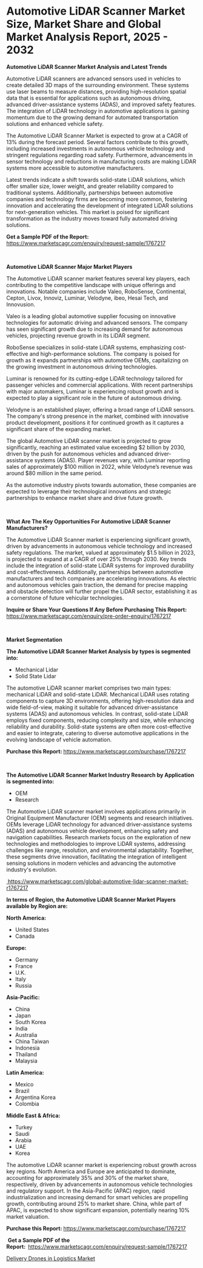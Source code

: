 <p><h1>Automotive LiDAR Scanner Market Size, Market Share and Global Market Analysis Report, 2025 - 2032</h1></p><p><strong>Automotive LiDAR Scanner Market Analysis and Latest Trends</strong></p>
<p><p>Automotive LiDAR scanners are advanced sensors used in vehicles to create detailed 3D maps of the surrounding environment. These systems use laser beams to measure distances, providing high-resolution spatial data that is essential for applications such as autonomous driving, advanced driver-assistance systems (ADAS), and improved safety features. The integration of LiDAR technology in automotive applications is gaining momentum due to the growing demand for automated transportation solutions and enhanced vehicle safety.</p><p>The Automotive LiDAR Scanner Market is expected to grow at a CAGR of 13% during the forecast period. Several factors contribute to this growth, including increased investments in autonomous vehicle technology and stringent regulations regarding road safety. Furthermore, advancements in sensor technology and reductions in manufacturing costs are making LiDAR systems more accessible to automotive manufacturers. </p><p>Latest trends indicate a shift towards solid-state LiDAR solutions, which offer smaller size, lower weight, and greater reliability compared to traditional systems. Additionally, partnerships between automotive companies and technology firms are becoming more common, fostering innovation and accelerating the development of integrated LiDAR solutions for next-generation vehicles. This market is poised for significant transformation as the industry moves toward fully automated driving solutions.</p></p>
<p><strong>Get a Sample PDF of the Report:&nbsp;</strong> <a href="https://www.marketscagr.com/enquiry/request-sample/1767217?utm_campaign=3221&utm_medium=2&utm_source=Github&utm_content=ia&utm_term=31032025&utm_id=automotive-lidar-scanner">https://www.marketscagr.com/enquiry/request-sample/1767217</a></p>
<p>&nbsp;</p>
<p><strong>Automotive LiDAR Scanner Major Market Players</strong></p>
<p><p>The Automotive LiDAR scanner market features several key players, each contributing to the competitive landscape with unique offerings and innovations. Notable companies include Valeo, RoboSense, Continental, Cepton, Livox, Innoviz, Luminar, Velodyne, ibeo, Hesai Tech, and Innovusion.</p><p>Valeo is a leading global automotive supplier focusing on innovative technologies for automatic driving and advanced sensors. The company has seen significant growth due to increasing demand for autonomous vehicles, projecting revenue growth in its LiDAR segment.</p><p>RoboSense specializes in solid-state LiDAR systems, emphasizing cost-effective and high-performance solutions. The company is poised for growth as it expands partnerships with automotive OEMs, capitalizing on the growing investment in autonomous driving technologies.</p><p>Luminar is renowned for its cutting-edge LiDAR technology tailored for passenger vehicles and commercial applications. With recent partnerships with major automakers, Luminar is experiencing robust growth and is expected to play a significant role in the future of autonomous driving.</p><p>Velodyne is an established player, offering a broad range of LiDAR sensors. The company's strong presence in the market, combined with innovative product development, positions it for continued growth as it captures a significant share of the expanding market.</p><p>The global Automotive LiDAR scanner market is projected to grow significantly, reaching an estimated value exceeding $2 billion by 2030, driven by the push for autonomous vehicles and advanced driver-assistance systems (ADAS). Player revenues vary, with Luminar reporting sales of approximately $100 million in 2022, while Velodyne’s revenue was around $80 million in the same period.</p><p>As the automotive industry pivots towards automation, these companies are expected to leverage their technological innovations and strategic partnerships to enhance market share and drive future growth.</p></p>
<p>&nbsp;</p>
<p><strong>What Are The Key Opportunities For Automotive LiDAR Scanner Manufacturers?</strong></p>
<p><p>The Automotive LiDAR Scanner market is experiencing significant growth, driven by advancements in autonomous vehicle technology and increased safety regulations. The market, valued at approximately $1.5 billion in 2023, is projected to expand at a CAGR of over 25% through 2030. Key trends include the integration of solid-state LiDAR systems for improved durability and cost-effectiveness. Additionally, partnerships between automotive manufacturers and tech companies are accelerating innovations. As electric and autonomous vehicles gain traction, the demand for precise mapping and obstacle detection will further propel the LiDAR sector, establishing it as a cornerstone of future vehicular technologies.</p></p>
<p><strong>Inquire or Share Your Questions If Any Before Purchasing This Report:</strong> <a href="https://www.marketscagr.com/enquiry/pre-order-enquiry/1767217?utm_campaign=3221&utm_medium=2&utm_source=Github&utm_content=ia&utm_term=31032025&utm_id=automotive-lidar-scanner">https://www.marketscagr.com/enquiry/pre-order-enquiry/1767217</a></p>
<p>&nbsp;</p>
<p><strong>Market Segmentation</strong></p>
<p><strong>The Automotive LiDAR Scanner Market Analysis by types is segmented into:</strong></p>
<p><ul><li>Mechanical Lidar</li><li>Solid State Lidar</li></ul></p>
<p><p>The automotive LiDAR scanner market comprises two main types: mechanical LiDAR and solid-state LiDAR. Mechanical LiDAR uses rotating components to capture 3D environments, offering high-resolution data and wide field-of-view, making it suitable for advanced driver-assistance systems (ADAS) and autonomous vehicles. In contrast, solid-state LiDAR employs fixed components, reducing complexity and size, while enhancing reliability and durability. Solid-state systems are often more cost-effective and easier to integrate, catering to diverse automotive applications in the evolving landscape of vehicle automation.</p></p>
<p><strong>Purchase this Report:&nbsp;</strong><a href="https://www.marketscagr.com/purchase/1767217?utm_campaign=3221&utm_medium=2&utm_source=Github&utm_content=ia&utm_term=31032025&utm_id=automotive-lidar-scanner">https://www.marketscagr.com/purchase/1767217</a></p>
<p>&nbsp;</p>
<p><strong>The Automotive LiDAR Scanner Market Industry Research by Application is segmented into:</strong></p>
<p><ul><li>OEM</li><li>Research</li></ul></p>
<p><p>The Automotive LiDAR scanner market involves applications primarily in Original Equipment Manufacturer (OEM) segments and research initiatives. OEMs leverage LiDAR technology for advanced driver-assistance systems (ADAS) and autonomous vehicle development, enhancing safety and navigation capabilities. Research markets focus on the exploration of new technologies and methodologies to improve LiDAR systems, addressing challenges like range, resolution, and environmental adaptability. Together, these segments drive innovation, facilitating the integration of intelligent sensing solutions in modern vehicles and advancing the automotive industry's evolution.</p></p>
<p><a href="https://www.marketscagr.com/global-automotive-lidar-scanner-market-r1767217?utm_campaign=3221&utm_medium=2&utm_source=Github&utm_content=ia&utm_term=31032025&utm_id=automotive-lidar-scanner">&nbsp;https://www.marketscagr.com/global-automotive-lidar-scanner-market-r1767217</a></p>
<p><strong>In terms of Region, the Automotive LiDAR Scanner Market Players available by Region are:</strong></p>
<p>
    <p> <strong> North America: </strong>
        <ul>
            <li>United States</li>
            <li>Canada</li>
        </ul>
        </p> 
    <p> <strong> Europe: </strong>
        <ul>
            <li>Germany</li>
            <li>France</li>
            <li>U.K.</li>
            <li>Italy</li>
            <li>Russia</li>
        </ul>
        </p> 
    <p> <strong> Asia-Pacific: </strong>
        <ul>
            <li>China</li>
            <li>Japan</li>
            <li>South Korea</li>
            <li>India</li>
            <li>Australia</li>
            <li>China Taiwan</li>
            <li>Indonesia</li>
            <li>Thailand</li>
            <li>Malaysia</li>
        </ul>
        </p> 
    <p> <strong> Latin America: </strong>
        <ul>
            <li>Mexico</li>
            <li>Brazil</li>
            <li>Argentina Korea</li>
            <li>Colombia</li>
        </ul>
        </p> 
    <p> <strong> Middle East & Africa: </strong>
        <ul>
            <li>Turkey</li>
            <li>Saudi</li>
            <li>Arabia</li>
            <li>UAE</li>
            <li>Korea</li>
        </ul>
    </p>
    </p>
<p><p>The automotive LiDAR scanner market is experiencing robust growth across key regions. North America and Europe are anticipated to dominate, accounting for approximately 35% and 30% of the market share, respectively, driven by advancements in autonomous vehicle technologies and regulatory support. In the Asia-Pacific (APAC) region, rapid industrialization and increasing demand for smart vehicles are propelling growth, contributing around 25% to market share. China, while part of APAC, is expected to show significant expansion, potentially nearing 10% market valuation.</p></p>
<p><strong>Purchase this Report: </strong><a href="https://www.marketscagr.com/purchase/1767217?utm_campaign=3221&utm_medium=2&utm_source=Github&utm_content=ia&utm_term=31032025&utm_id=automotive-lidar-scanner">https://www.marketscagr.com/purchase/1767217</a></p>
<p>&nbsp;<strong>Get a Sample PDF of the Report:&nbsp;&nbsp;</strong><a href="https://www.marketscagr.com/enquiry/request-sample/1767217?utm_campaign=3221&utm_medium=2&utm_source=Github&utm_content=ia&utm_term=31032025&utm_id=automotive-lidar-scanner">https://www.marketscagr.com/enquiry/request-sample/1767217</a></p>
<p><strong></strong></p>
<p><p><a href="https://github.com/zurubting/Market-Research-Report-List-1/blob/main/delivery-drones-in-logistics-market.md?utm_campaign=3221&utm_medium=2&utm_source=Github&utm_content=ia&utm_term=31032025&utm_id=automotive-lidar-scanner">Delivery Drones in Logistics Market</a></p></p>